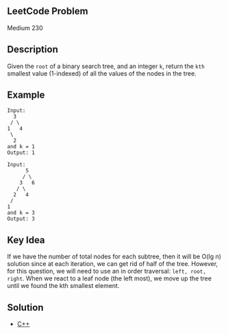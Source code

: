 ## LeetCode Problem
Medium 230

## Description
Given the `root` of a binary search tree, and an integer `k`, return the `kth` smallest value (1-indexed) of all the values of the nodes in the tree.

## Example
```
Input:
  3
 / \
1   4
 \ 
  2
and k = 1
Output: 1

Input:
      5
     / \
    3   6
   / \
  2   4
 /
1
and k = 3
Output: 3
```

## Key Idea
If we have the number of total nodes for each subtree, then it will be O(lg n) solution since at each iteration, we can get rid of half of the tree. However, for this question, we will need to use an in order traversal: `left, root, right`. When we react to a leaf node (the left most), we move up the tree until we found the kth smallest element.

## Solution
- [C++](solution.cpp)
